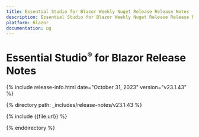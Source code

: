 ```yaml
---
title: Essential Studio for Blazor Weekly Nuget Release Release Notes  
description: Essential Studio for Blazor Weekly Nuget Release Release Notes 
platform: Blazor
documentation: ug
---
```


# Essential Studio<sup style="font-size:70%">&reg;</sup> for  Blazor  Release Notes  

{% include release-info.html date="October 31, 2023" version="v23.1.43" %} 

{% directory path: _includes/release-notes/v23.1.43 %}

{% include {{file.url}} %}

{% enddirectory %}

